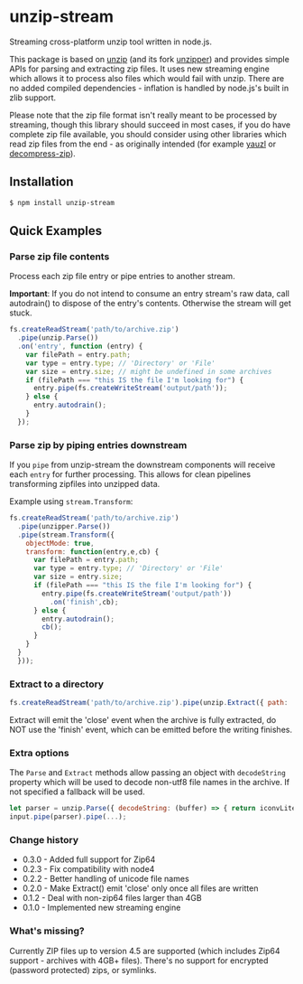 # unzip-stream

Streaming cross-platform unzip tool written in node.js.

This package is based on [unzip](https://github.com/EvanOxfeld/node-unzip) (and its fork [unzipper](https://github.com/ZJONSSON/node-unzipper)) and provides simple APIs for parsing and extracting zip files. It uses new streaming engine which allows it to process also files which would fail with unzip.
There are no added compiled dependencies - inflation is handled by node.js's built in zlib support.

Please note that the zip file format isn't really meant to be processed by streaming, though this library should succeed in most cases, if you do have complete zip file available, you should consider using other libraries which read zip files from the end - as originally intended (for example [yauzl](https://github.com/thejoshwolfe/yauzl) or [decompress-zip](https://github.com/bower/decompress-zip)).

## Installation

```bash
$ npm install unzip-stream
```

## Quick Examples

### Parse zip file contents

Process each zip file entry or pipe entries to another stream.

__Important__: If you do not intend to consume an entry stream's raw data, call autodrain() to dispose of the entry's
contents. Otherwise the stream will get stuck.

```javascript
fs.createReadStream('path/to/archive.zip')
  .pipe(unzip.Parse())
  .on('entry', function (entry) {
    var filePath = entry.path;
    var type = entry.type; // 'Directory' or 'File'
    var size = entry.size; // might be undefined in some archives
    if (filePath === "this IS the file I'm looking for") {
      entry.pipe(fs.createWriteStream('output/path'));
    } else {
      entry.autodrain();
    }
  });
```

### Parse zip by piping entries downstream

If you `pipe` from unzip-stream the downstream components will receive each `entry` for further processing.   This allows for clean pipelines transforming zipfiles into unzipped data.

Example using `stream.Transform`:

```js
fs.createReadStream('path/to/archive.zip')
  .pipe(unzipper.Parse())
  .pipe(stream.Transform({
    objectMode: true,
    transform: function(entry,e,cb) {
      var filePath = entry.path;
      var type = entry.type; // 'Directory' or 'File'
      var size = entry.size;
      if (filePath === "this IS the file I'm looking for") {
        entry.pipe(fs.createWriteStream('output/path'))
          .on('finish',cb);
      } else {
        entry.autodrain();
        cb();
      }
    }
  }
  }));
```

### Extract to a directory
```javascript
fs.createReadStream('path/to/archive.zip').pipe(unzip.Extract({ path: 'output/path' }));
```

Extract will emit the 'close' event when the archive is fully extracted, do NOT use the 'finish' event, which can be emitted before the writing finishes.

### Extra options
The `Parse` and `Extract` methods allow passing an object with `decodeString` property which will be used to decode non-utf8 file names in the archive. If not specified a fallback will be used.
```javascript
let parser = unzip.Parse({ decodeString: (buffer) => { return iconvLite.decode(buffer, 'iso-8859-2'); } });
input.pipe(parser).pipe(...);
```

### Change history

- 0.3.0 - Added full support for Zip64
- 0.2.3 - Fix compatibility with node4
- 0.2.2 - Better handling of unicode file names
- 0.2.0 - Make Extract() emit 'close' only once all files are written
- 0.1.2 - Deal with non-zip64 files larger than 4GB
- 0.1.0 - Implemented new streaming engine

### What's missing?

Currently ZIP files up to version 4.5 are supported (which includes Zip64 support - archives with 4GB+ files). There's no support for encrypted (password protected) zips, or symlinks.
